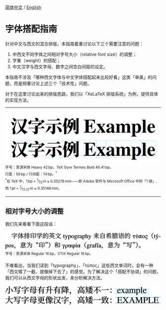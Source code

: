 [简体中文](https://github.com/RuixiZhang42/font-pairing-guide)
/
[English](README-EN.md)

# 字体搭配指南

针对中文与西文的混合排版，本指南着重讨论以下三个需要注意的问题：

1. 中西文不同字体之间相对字号大小（relative font size）的调整；
2. 字重（weight）的搭配；
3. 中文汉字与西文字母、数字之间空白间距的设定。

本指南不涉及「哪种西文字体与中文字体搭配起来比较好看」这类「审美」的问题，而是侧重讨论上述三个「技术性」问题。

对于在这里讨论出来的排版思路，我们以「XeLaTeX 排版系统」为例，提供具体的实现方法。

---

![Example](SVG/Example.svg)<br>
<sup>字号：思源宋体&nbsp;Heavy 42&#8239;bp，TeX Gyre Termes&nbsp;Bold 46.41&#8239;bp。<br>
行距：56&#8239;bp / 行间距：14&#8239;bp。<sup>&ast;</sup><br>
<sup>&ast;</sup>在 TeX 中，1&#8239;bp = <sup>1</sup>&frasl;<sub>72</sub>&#8239;in
≈ 0.35278&#8239;mm——即 Adobe 软件与 Microsoft Office 中的「1&nbsp;磅」, 而
1&#8239;pt = <sup>1</sup>&frasl;<sub>72.27</sub>&#8239;in
≈ 0.35146&#8239;mm。</sup>

---

## 相对字号大小的调整

我们先来看看下面这段话：

![Example-1-1](SVG/Example-1-1.svg)<br>
<sup>字号：思源宋体&nbsp;Regular 16&#8239;bp，STIX&nbsp;Regular 16&#8239;bp。</sup>

不难看出，当我们读到「typography」、「τύπος」这些西文单词时，会有一种「西文矮了一截、就像掉下去了」的感觉。为了解决这个「搭配不协调」的问题，我们可以从西文字母的形状出发，来分析解决方法。

![Example-1-2](SVG/Example-1-2.svg)


